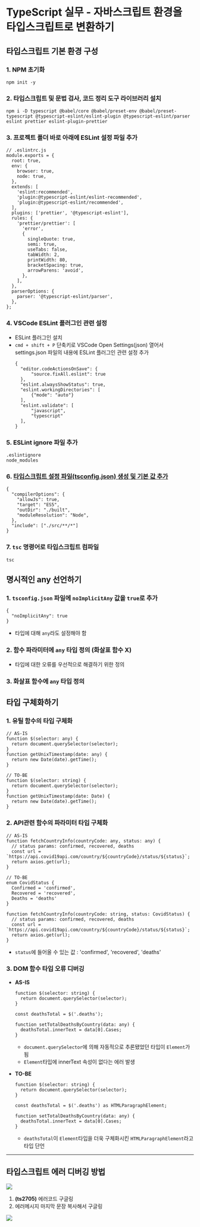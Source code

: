 # TypeScript 실무 - 자바스크립트 환경을 타입스크립트로 변환하기

## 타입스크립트 기본 환경 구성
### 1. NPM 초기화
```
npm init -y
```

### 2. 타입스크립트 및 문법 검사, 코드 정리 도구 라이브러리 설치
```
npm i -D typescript @babel/core @babel/preset-env @babel/preset-typescript @typescript-eslint/eslint-plugin @typescript-eslint/parser eslint prettier eslint-plugin-prettier
```

### 3. 프로젝트 폴더 바로 아래에 ESLint 설정 파일 추가
```
// .eslintrc.js
module.exports = {
  root: true,
  env: {
    browser: true,
    node: true,
  },
  extends: [
    'eslint:recommended',
    'plugin:@typescript-eslint/eslint-recommended',
    'plugin:@typescript-eslint/recommended',
  ],
  plugins: ['prettier', '@typescript-eslint'],
  rules: {
    'prettier/prettier': [
      'error',
      {
        singleQuote: true,
        semi: true,
        useTabs: false,
        tabWidth: 2,
        printWidth: 80,
        bracketSpacing: true,
        arrowParens: 'avoid',
      },
    ],
  },
  parserOptions: {
    parser: '@typescript-eslint/parser',
  },
};
```

### 4. VSCode ESLint 플러그인 관련 설정
- ESLint 플러그인 설치
- `cmd + shift + P` 단축키로 VSCode Open Settings(json) 열어서 settings.json 파일의 내용에 ESLint 플러그인 관련 설정 추가
  ```
  {
    "editor.codeActionsOnSave": {
        "source.fixAll.eslint": true
    },
    "eslint.alwaysShowStatus": true,
    "eslint.workingDirectories": [
        {"mode": "auto"}
    ],
    "eslint.validate": [
        "javascript",
        "typescript"
    ],
  }
  ```

### 5. ESLint ignore 파일 추가
```
.eslintignore
node_modules
```
### 6. [타입스크립트 설정 파일(tsconfig.json) 생성 및 기본 값 추가](https://www.typescriptlang.org/tsconfig)
```
{
  "compilerOptions": {
    "allowJs": true,
    "target": "ES5",
    "outDir": "./built",
    "moduleResolution": "Node",
  },
  "include": ["./src/**/*"]
}
```

### 7. `tsc` 명령어로 타입스크립트 컴파일
```
tsc
```
## 명시적인 any 선언하기
### 1. `tsconfig.json` 파일에 `noImplicitAny` 값을 `true`로 추가
```
{
  "noImplicitAny": true
}
```
- 타입에 대해 `any`라도 설정해야 함

### 2. 함수 파라미터에 `any` 타입 정의 (화살표 함수 X)
- 타입에 대한 오류를 우선적으로 해결하기 위한 정의

### 3. 화살표 함수에 `any` 타입 정의

## 타입 구체화하기
### 1. 유틸 함수의 타입 구체화
```
// AS-IS
function $(selector: any) {
  return document.querySelector(selector);
}
function getUnixTimestamp(date: any) {
  return new Date(date).getTime();
}

// TO-BE
function $(selector: string) {
  return document.querySelector(selector);
}
function getUnixTimestamp(date: Date) {
  return new Date(date).getTime();
}
```

### 2. API관련 함수의 파라미터 타입 구체화
```
// AS-IS
function fetchCountryInfo(countryCode: any, status: any) {
  // status params: confirmed, recovered, deaths
  const url = `https://api.covid19api.com/country/${countryCode}/status/${status}`;
  return axios.get(url);
}

// TO-BE
enum CovidStatus {
  Confirmed = 'confirmed',
  Recovered = 'recovered',
  Deaths = 'deaths'
}

function fetchCountryInfo(countryCode: string, status: CovidStatus) {
  // status params: confirmed, recovered, deaths
  const url = `https://api.covid19api.com/country/${countryCode}/status/${status}`;
  return axios.get(url);
}
```
- `status`에 들어올 수 있는 값 : 'confirmed', 'recovered', 'deaths'

### 3. DOM 함수 타입 오류 디버깅
- **AS-IS**
  ```
  function $(selector: string) {
    return document.querySelector(selector);
  }

  const deathsTotal = $('.deaths');
  ```

  ```
  function setTotalDeathsByCountry(data: any) {
    deathsTotal.innerText = data[0].Cases;
  }
  ```
  - `document.querySelector`에 의해 자동적으로 추론됐었던 타입이 `Element`가 됨
  - `Element`타입에 innerText 속성이 없다는 에러 발생

- **TO-BE**
  ```
  function $(selector: string) {
    return document.querySelector(selector);
  }

  const deathsTotal = $('.deaths') as HTMLParagraphElement;
  ```

  ```
  function setTotalDeathsByCountry(data: any) {
    deathsTotal.innerText = data[0].Cases;
  }
  ```
  - `deathsTotal`이 `Element`타입을 더욱 구체화시킨 `HTMLParagraphElement`라고 타입 단언

- - -
## 타입스크립트 에러 디버깅 방법
![](/TypeScript/images/ts_error.png)
1. **(ts2705)** 에러코드 구글링
2. 에러메시지 마지막 문장 복사해서 구글링

![](/TypeScript/images/ts_solution.png)